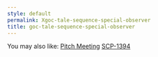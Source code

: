 ```yaml
---
style: default
permalink: Xgoc-tale-sequence-special-observer
title: goc-tale-sequence-special-observer
---
```

You may also like:
[Pitch Meeting](http://scp-wiki.net/pitchmeet)
[SCP-1394](http://scp-wiki.net/scp-1394)